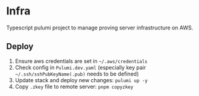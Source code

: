 # Infra

Typescript pulumi project to manage proving server infrastructure on AWS.

## Deploy

1. Ensure aws credentials are set in `~/.aws/credentials`
2. Check config in `Pulumi.dev.yaml` (especially key pair `~/.ssh/sshPubKeyName(.pub)` needs to be defined)
3. Update stack and deploy new changes: `pulumi up -y`
4. Copy `.zkey` file to remote server: `pnpm copyzkey`
